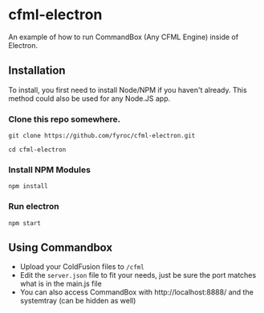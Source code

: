 # cfml-electron
An example of how to run CommandBox (Any CFML Engine) inside of Electron.

## Installation
To install, you first need to install Node/NPM if you haven't already. This method could also be used for any Node.JS app.

### Clone this repo somewhere.

`git clone https://github.com/fyroc/cfml-electron.git`

`cd cfml-electron`

### Install NPM Modules

`npm install`

### Run electron

`npm start`

## Using Commandbox

- Upload your ColdFusion files to `/cfml`
- Edit the `server.json` file to fit your needs, just be sure the port matches what is in the main.js file
- You can also access CommandBox with http://localhost:8888/ and the systemtray (can be hidden as well)
